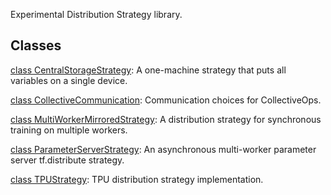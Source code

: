 
Experimental Distribution Strategy library.
## Classes
[class CentralStorageStrategy](https://www.tensorflow.org/api_docs/python/tf/distribute/experimental/CentralStorageStrategy): A one-machine strategy that puts all variables on a single device.

[class CollectiveCommunication](https://www.tensorflow.org/api_docs/python/tf/distribute/experimental/CollectiveCommunication): Communication choices for CollectiveOps.

[class MultiWorkerMirroredStrategy](https://www.tensorflow.org/api_docs/python/tf/distribute/experimental/MultiWorkerMirroredStrategy): A distribution strategy for synchronous training on multiple workers.

[class ParameterServerStrategy](https://www.tensorflow.org/api_docs/python/tf/distribute/experimental/ParameterServerStrategy): An asynchronous multi-worker parameter server tf.distribute strategy.

[class TPUStrategy](https://www.tensorflow.org/api_docs/python/tf/distribute/experimental/TPUStrategy): TPU distribution strategy implementation.

